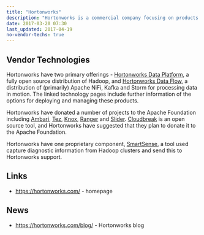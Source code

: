 ```yaml
---
title: "Hortonworks"
description: "Hortonworks is a commercial company focusing on products that support the exploitation of data both at rest and in motion.  Their business model is to provide support and professional services for a range of Apache open source technologies which they package and distribute for free. They are therefore extreemly active in the Apache open source space, with committers on all the technologies they distribute, and with a history of donating projects to the Apache Foundation that they have either initiated or acquired.  Hortonworks was formed in June 2011 by ex-Yahoo employees." 
date: 2017-03-20 07:30
last_updated: 2017-04-19
no-vendor-techs: true
---
```

## Vendor Technologies

Hortonworks have two primary offerings - [Hortonworks Data Platform](/technologies/hortonworks-data-platform/), a fully open source distribution of Hadoop, and [Hortonworks Data Flow](/technologies/hortonworks-data-flow/), a distribution of (primarily) Apache NiFi, Kafka and Storm for processing data in motion.  The linked technology pages include further information of the options for deploying and managing these products.

Hortonworks have donated a number of projects to the Apache Foundation including [Ambari](/technologies/apache-ambari), [Tez](/technologies/apache-tez), [Knox](/technologies/apache-knox), [Ranger](/technologies/apache-ranger) and [Slider](/technologies/apache-slider).  [Cloudbreak](/technologies/cloudbreak) is an open source tool, and Hortonworks have suggested that they plan to donate it to the Apache Foundation.

Hortonworks have one proprietary component, [SmartSense](/technologies/hortonworks-smartsense), a tool used capture diagnostic information from Hadoop clusters and send this to Hortonworks support.

## Links

* <https://hortonworks.com/> - homepage

## News

* <https://hortonworks.com/blog/> - Hortonworks blog
